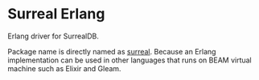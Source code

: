 # Surreal Erlang

Erlang driver for SurrealDB.

Package name is directly named as [surreal](https://hex.pm/packages/surreal). Because an Erlang implementation can be used in other languages that runs on BEAM virtual machine such as Elixir and Gleam.
